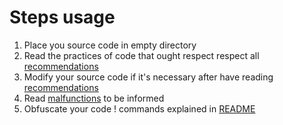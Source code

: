# Steps usage

1) Place you source code in empty directory
2) Read the practices of code that ought respect respect all [recommendations](../../docs/recommendations/python_code_recommendations.md)
3) Modify your source code if it's necessary after have reading [recommendations](../../docs/recommendations/python_code_recommendations.md)
4) Read [malfunctions](../../docs/malfunctions/python_code_malfunctions.md) to be informed
5) Obfuscate your code ! commands explained in [README](../../README.md)
